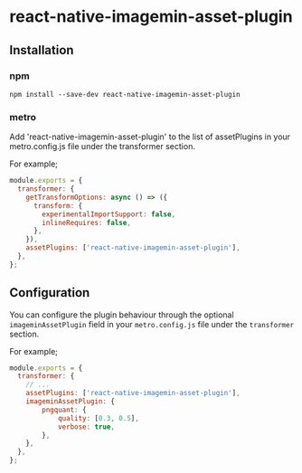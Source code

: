 # react-native-imagemin-asset-plugin


## Installation

### npm

```
npm install --save-dev react-native-imagemin-asset-plugin
```

### metro

Add 'react-native-imagemin-asset-plugin' to the list of assetPlugins in your metro.config.js file under the transformer section.

For example;

```js
module.exports = {
  transformer: {
    getTransformOptions: async () => ({
      transform: {
        experimentalImportSupport: false,
        inlineRequires: false,
      },
    }),
    assetPlugins: ['react-native-imagemin-asset-plugin'],
  },
};
```

## Configuration

You can configure the plugin behaviour through the optional `imageminAssetPlugin` field in your `metro.config.js` file under the `transformer` section.

For example;

```js
module.exports = {
  transformer: {
    // ...
    assetPlugins: ['react-native-imagemin-asset-plugin'],
    imageminAssetPlugin: {
        pngquant: {
            quality: [0.3, 0.5],
            verbose: true,
        },
    },
  },
};
```